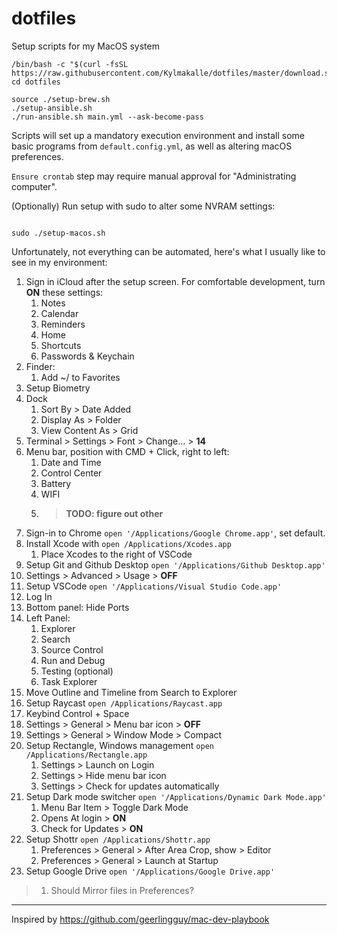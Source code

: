 # dotfiles

Setup scripts for my MacOS system

```shell
/bin/bash -c "$(curl -fsSL https://raw.githubusercontent.com/Kylmakalle/dotfiles/master/download.sh)"; cd dotfiles
```

```shell
source ./setup-brew.sh
./setup-ansible.sh
./run-ansible.sh main.yml --ask-become-pass
```

Scripts will set up a mandatory execution environment and install some basic programs from `default.config.yml`, as well as altering macOS preferences.

`Ensure crontab` step may require manual approval for "Administrating computer".

(Optionally) Run setup with sudo to alter some NVRAM settings:

```shell

sudo ./setup-macos.sh
```

Unfortunately, not everything can be automated, here's what I usually like to see in my environment:

1. Sign in iCloud after the setup screen. For comfortable development, turn **ON** these settings:
   1. Notes
   2. Calendar
   3. Reminders
   4. Home
   5. Shortcuts
   6. Passwords & Keychain
2. Finder:
   1. Add ~/ to Favorites
3. Setup Biometry
4. Dock
   1. Sort By > Date Added
   2. Display As > Folder
   3. View Content As > Grid
5. Terminal > Settings > Font > Change... > **14**
6. Menu bar, position with CMD + Click, right to left:
   1. Date and Time
   2. Control Center
   3. Battery
   4. WIFI
   5. > **TODO: figure out other**
7. Sign-in to Chrome `open '/Applications/Google Chrome.app'`, set default.
8. Install Xcode with `open /Applications/Xcodes.app`
   1. Place Xcodes to the right of VSCode
9.  Setup Git and Github Desktop `open '/Applications/Github Desktop.app'`
   1. Settings > Advanced > Usage > **OFF**
10. Setup VSCode `open '/Applications/Visual Studio Code.app'`
   1. Log In
   2. Bottom panel: Hide Ports
   3. Left Panel:
      1. Explorer
      2. Search
      3. Source Control
      4. Run and Debug
      5. Testing (optional)
      6. Task Explorer
   4. Move Outline and Timeline from Search to Explorer
11. Setup Raycast `open /Applications/Raycast.app`
   1. Keybind Control + Space
   2. Settings > General > Menu bar icon > **OFF**
   3. Settings > General > Window Mode > Compact
12. Setup Rectangle, Windows management `open /Applications/Rectangle.app`
    1. Settings > Launch on Login
    2. Settings > Hide menu bar icon
    3. Settings > Check for updates automatically
13. Setup Dark mode switcher `open '/Applications/Dynamic Dark Mode.app'`
    1. Menu Bar Item > Toggle Dark Mode
    2. Opens At login > **ON**
    3. Check for Updates > **ON**
14. Setup Shottr `open /Applications/Shottr.app`
    1. Preferences > General > After Area Crop, show > Editor
    2. Preferences > General > Launch at Startup
15. Setup Google Drive `open '/Applications/Google Drive.app'`
   >
   > 1. Should Mirror files in Preferences?

---

Inspired by <https://github.com/geerlingguy/mac-dev-playbook>
